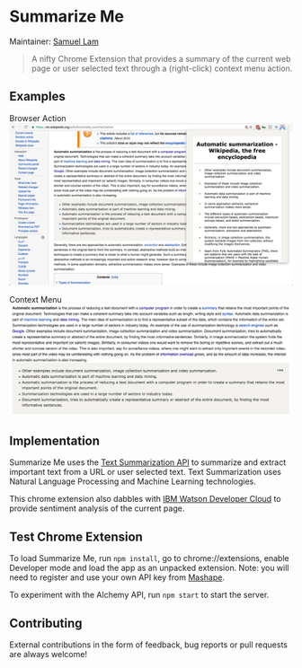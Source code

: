 # Summarize Me

Maintainer: [Samuel Lam](https://github.com/samuelklam)

> A nifty Chrome Extension that provides a summary of the current web page or user selected text through a (right-click) context menu action.

## Examples
Browser Action
![Browser Action](app/images/browser-action-demo.png)

Context Menu
![Context Menu](app/images/context-menu-demo2.png)

## Implementation
Summarize Me uses the [Text Summarization API](https://market.mashape.com/textanalysis/text-summarization) to summarize and extract important text from a URL or user selected text. Text Summarization uses Natural Language Processing and Machine Learning technologies.

This chrome extension also dabbles with [IBM Watson Developer Cloud](https://www.ibm.com/watson/developercloud/alchemy-language.html) to provide sentiment analysis of the current page.

## Test Chrome Extension
To load Summarize Me, run ```npm install```, go to chrome://extensions, enable Developer mode and load the app as an unpacked extension. Note: you will need to register and use your own API key from [Mashape](https://market.mashape.com/textanalysis/text-summarization).

To experiment with the Alchemy API, run ```npm start``` to start the server.

## Contributing
External contributions in the form of feedback, bug reports or pull requests are always welcome!
